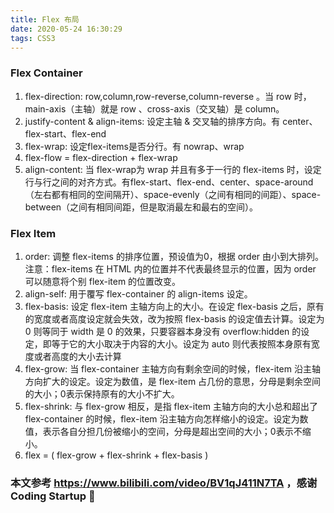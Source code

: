 ```yaml
---
title: Flex 布局
date: 2020-05-24 16:30:29
tags: CSS3
---
```


<!-- 前言： -->

### Flex Container 
  1. flex-direction: row,column,row-reverse,column-reverse 。当 row 时，main-axis（主轴）就是 row 、cross-axis（交叉轴）是 column。
  2. justify-content & align-items: 设定主轴 & 交叉轴的排序方向。有 center、flex-start、flex-end
  3. flex-wrap: 设定flex-items是否分行。有 nowrap、wrap
  4. flex-flow = flex-direction + flex-wrap
  5. align-content: 当 flex-wrap为 wrap 并且有多于一行的 flex-items 时，设定行与行之间的对齐方式。有flex-start、flex-end、center、space-around（左右都有相同的空间隔开）、space-evenly（之间有相同的间距）、space-between（之间有相同间距，但是取消最左和最右的空间）。

### Flex Item
  1. order: 调整 flex-items 的排序位置，预设值为0，根据 order 由小到大排列。注意：flex-items 在 HTML 内的位置并不代表最终显示的位置，因为 order 可以随意将个别 flex-item 的位置改变。
  2. align-self: 用于覆写 flex-container 的 align-items 设定。
  3. flex-basis: 设定 flex-item 主轴方向上的大小。在设定 flex-basis 之后，原有的宽度或者高度设定就会失效，改为按照 flex-basis 的设定值去计算。设定为 0 则等同于 width 是 0 的效果，只要容器本身没有 overflow:hidden 的设定，即等于它的大小取决于内容的大小。设定为 auto 则代表按照本身原有宽度或者高度的大小去计算
  4. flex-grow: 当 flex-container 主轴方向有剩余空间的时候，flex-item 沿主轴方向扩大的设定。设定为数值，是 flex-item 占几份的意思，分母是剩余空间的大小；0表示保持原有的大小不扩大。
  5. flex-shrink: 与 flex-grow 相反，是指 flex-item 主轴方向的大小总和超出了 flex-container 的时候，flex-item 沿主轴方向怎样缩小的设定。设定为数值，表示各自分担几份被缩小的空间，分母是超出空间的大小；0表示不缩小。
  6. flex = ( flex-grow + flex-shrink + flex-basis )

### 本文参考 <https://www.bilibili.com/video/BV1qJ411N7TA> ，感谢 Coding Startup 🤗

